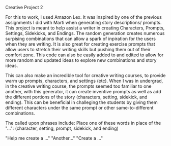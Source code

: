 Creative Project 2


For this to work, I used Amazon Lex.
It was inspired by one of the previous assignments I did with Marti when generating story descriptions/ prompts.
This project is meant to help assist a writer in creating Characters, Prompts, Settings, Sidekicks, and Endings.
The random generation creates numerous surpising combinations that can allow a spark of inpiration for the users when they are writing.
It is also great for creating exercise prompts that allow users to stretch their writing skills but  pushing them out of their comfort zone.
This code can also be easily added to and edited to allow for more random and updated ideas to explore new combinations and story ideas.

This can also make an incredible tool for creative writing courses, to provide warm up prompts, characters, and settings (etc). 
When I was in undergrad, in the creative writing course, the prompts seemed too familiar to one another, with this generator, it can create inventive prompts as well as add the different portions of the story (characters, setting, sidekick, and ending). This can be beneficial in challeging the students by giving them different characters under the same prompt or other same-to-different combinations. 

The called upon phrases include:
Place one of these words in place of the "...": (character, setting, prompt, sidekick, and ending)


"Help me create a ..." 
"Another..."
"Create a ..."
